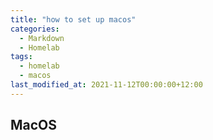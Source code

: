 ```yaml
---
title: "how to set up macos"
categories:
  - Markdown
  - Homelab
tags:
  - homelab
  - macos
last_modified_at: 2021-11-12T00:00:00+12:00
---
```

MacOS
---
